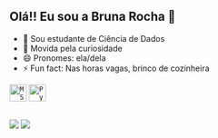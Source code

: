 ## Olá!! Eu sou a Bruna Rocha 👋

- 🌱 Sou estudante de Ciência de Dados
- 🤔 Movida pela curiosidade
- 😄 Pronomes: ela/dela
- ⚡ Fun fact: Nas horas vagas, brinco de cozinheira



<div >
  <code><img width="30" src="https://github.com/marwin1991/profile-technology-icons/assets/19180175/3b371807-db7c-45b4-8720-c0cfc901680a" alt="MSSQL" title="MSSQL"/></code>
	<code><img width="30" src="https://user-images.githubusercontent.com/25181517/183423507-c056a6f9-1ba8-4312-a350-19bcbc5a8697.png" alt="Python" title="Python"/></code>
	
</div>
  
  ##
 
<div> 
  <a href = "mrocha.bruna@gmail.com"><img src="https://img.shields.io/badge/-Gmail-%23333?style=for-the-badge&logo=gmail&logoColor=white" target="_blank"></a>
  <a href="https://www.linkedin.com/in/bruna-rocha-723725220/" target="_blank"><img src="https://img.shields.io/badge/-LinkedIn-%230077B5?style=for-the-badge&logo=linkedin&logoColor=white" target="_blank"></a> 

  
  
</div>

  
